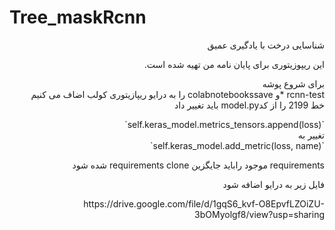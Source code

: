 # Tree_maskRcnn
<div dir="rtl">
<p>
شناسایی درخت با یادگیری عمیق</p>

<p>این ریپوزیتوری برای پایان نامه من تهیه شده است.</p>

<p>برای شروع پوشه<br />
rcnn-test *و colabnotebookssave را به درایو ریپازیتوری کولب اضاف می کنیم<br />
خط 2199 را از کدmodel.py باید تغییر داد</p>

<p>`self.keras_model.metrics_tensors.append(loss)`<br />
تغییر به<br />
`self.keras_model.add_metric(loss, name)`</p>

<p>requirements موجود راباید جایگزین requirements clone شده شود</p>

<p>فایل زیر به درایو اضافه شود</p>

<p>https://drive.google.com/file/d/1gqS6_kvf-O8EpvfLZOiZU-3bOMyolgf8/view?usp=sharing</p>
